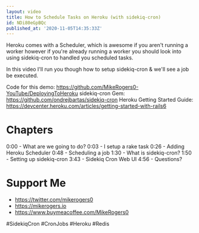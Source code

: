 ```yaml
---
layout: video
title: How to Schedule Tasks on Heroku (with sidekiq-cron)
id: NDi80eGpBQc
published_at: '2020-11-05T14:35:33Z'
---
```

Heroku comes with a Scheduler, which is awesome if you aren't running a worker however if you're already running a worker you should look into using sidekiq-cron to handled you scheduled tasks.

In this video I'll run you though how to setup sidekiq-cron & we'll see a job be executed.

Code for this demo: https://github.com/MikeRogers0-YouTube/DeployingToHeroku
sidekiq-cron Gem: https://github.com/ondrejbartas/sidekiq-cron
Heroku Getting Started Guide: https://devcenter.heroku.com/articles/getting-started-with-rails6

# Chapters

0:00 - What are we going to do?
0:03 - I setup a rake task
0:26 - Adding Heroku Scheduler
0:48 - Scheduling a job
1:30 - What is sidekiq-cron?
1:50 - Setting up sidekiq-cron
3:43 - Sidekiq Cron Web UI
4:56 - Questions?

# Support Me

- https://twitter.com/mikerogers0
- https://mikerogers.io
- https://www.buymeacoffee.com/MikeRogers0

#SidekiqCron
#CronJobs
#Heroku
#Redis